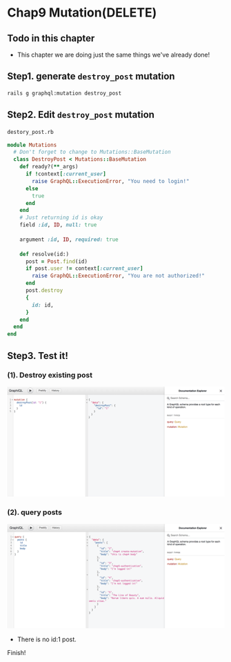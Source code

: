 # Chap9 Mutation(DELETE)

## Todo in this chapter
- This chapter we are doing just the same things we've already done!

## Step1. generate `destroy_post` mutation

```bash
rails g graphql:mutation destroy_post
```

## Step2. Edit `destroy_post` mutation

`destory_post.rb`
```ruby
module Mutations
  # Don't forget to change to Mutations::BaseMutation
  class DestroyPost < Mutations::BaseMutation
    def ready?(**_args)
      if !context[:current_user]
        raise GraphQL::ExecutionError, "You need to login!"
      else
        true
      end
    end
    # Just returning id is okay
    field :id, ID, null: true

    argument :id, ID, required: true

    def resolve(id:)
      post = Post.find(id)
      if post.user != context[:current_user]
        raise GraphQL::ExecutionError, "You are not authorized!"
      end
      post.destroy
      {
        id: id,
      }
    end
  end
end
```

## Step3. Test it!

### (1). Destroy existing post
![01](./img/09-mutation-delete/01.png)

### (2). query posts
![02](./img/09-mutation-delete/02.png)

- There is no id:1 post.

Finish!
